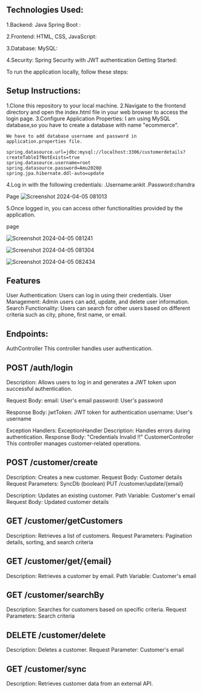 ## Technologies Used:

1.Backend: Java Spring Boot :

2.Frontend: HTML, CSS, JavaScript:

3.Database: MySQL:

4.Security: Spring Security with JWT authentication
  Getting Started:

To run the application locally, follow these steps:

## Setup Instructions:

1.Clone this repository to your local machine.
2.Navigate to the frontend directory and open the index.html file in your web browser to access 
  the login page.
3.Configure Application Properties:
    I am using MySQL database,so you have to create a database with name "ecommerce".
     
    We have to add database username and password in application.properties file.
    
    spring.datasource.url=jdbc:mysql://localhost:3306/customerdetails? 
    createTableIfNotExists=true
    spring.datasource.username=root
    spring.datasource.password=Amu2020@
    spring.jpa.hibernate.ddl-auto=update

4.Log in with the following credentials:
  .Username:ankit
  .Password:chandra

  Page
  ![Screenshot 2024-04-05 081013](https://github.com/ankitchandra99/SunBase/assets/126271360/2f6b4f14-c726-4d3e-9683-995867b1a7a6)

5.Once logged in, you can access other functionalities provided by the application.

  page

  ![Screenshot 2024-04-05 081241](https://github.com/ankitchandra99/SunBase/assets/126271360/6b961bd5-470d-490c-b1cf-31db552f6983)


![Screenshot 2024-04-05 081304](https://github.com/ankitchandra99/SunBase/assets/126271360/3e5ed305-d3d9-4aa5-851c-01d3222e18ce)


![Screenshot 2024-04-05 082434](https://github.com/ankitchandra99/SunBase/assets/126271360/94855821-5528-4514-a3f7-39a42d185047)



## Features
User Authentication: Users can log in using their credentials.
User Management: Admin users can add, update, and delete user information.
Search Functionality: Users can search for other users based on different criteria such as city, phone, first name, or email.

## Endpoints:
AuthController
This controller handles user authentication.


## POST /auth/login

Description: Allows users to log in and generates a JWT token upon successful authentication.

Request Body:
email: User's email
password: User's password

Response Body:
jwtToken: JWT token for authentication
username: User's username

Exception Handlers:
ExceptionHandler
Description: Handles errors during authentication.
Response Body: "Credentials Invalid !!"
CustomerController
This controller manages customer-related operations.


## POST /customer/create

Description: Creates a new customer.
Request Body: Customer details
Request Parameters: SyncDb (boolean)
PUT /customer/update/{email}

Description: Updates an existing customer.
Path Variable: Customer's email
Request Body: Updated customer details

## GET /customer/getCustomers
Description: Retrieves a list of customers.
Request Parameters: Pagination details, sorting, and search criteria

## GET /customer/get/{email}
Description: Retrieves a customer by email.
Path Variable: Customer's email

## GET /customer/searchBy
Description: Searches for customers based on specific criteria.
Request Parameters: Search criteria

## DELETE /customer/delete
Description: Deletes a customer.
Request Parameter: Customer's email

## GET /customer/sync
Description: Retrieves customer data from an external API.
